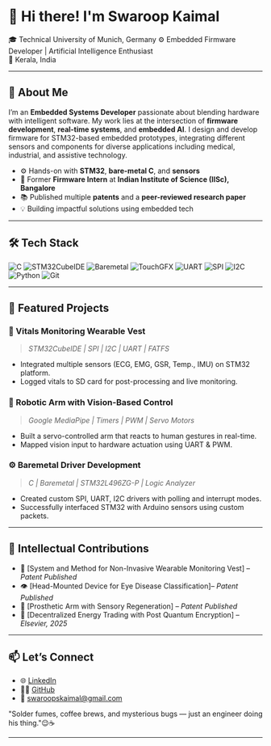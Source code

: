 # 👋 Hi there! I'm Swaroop Kaimal

🎓 Technical University of Munich, Germany
⚙️ Embedded Firmware Developer | Artificial Intelligence Enthusiast  
📍 Kerala, India

---

## 🔧 About Me

I’m an **Embedded Systems Developer** passionate about blending hardware with intelligent software. My work lies at the intersection of **firmware development**, **real-time systems**, and **embedded AI**. I design and develop firmware for STM32-based embedded prototypes, integrating different sensors and components for diverse applications including medical, industrial, and assistive technology.

- ⚙️ Hands-on with **STM32**, **bare-metal C**, and **sensors**
- 🔬 Former **Firmware Intern** at **Indian Institute of Science (IISc), Bangalore**
- 📚 Published multiple **patents** and a **peer-reviewed research paper**
- 💡 Building impactful solutions using embedded tech

---

## 🛠️ Tech Stack

![C](https://img.shields.io/badge/C-00599C?style=flat&logo=c&logoColor=white)
![STM32CubeIDE](https://img.shields.io/badge/STM32CubeIDE-03234B?style=flat&logo=stmicroelectronics&logoColor=white)
![Baremetal](https://img.shields.io/badge/Baremetal-CD5C5C?style=flat&logo=c&logoColor=white)
![TouchGFX](https://img.shields.io/badge/TouchGFX-00599C?style=flat&logoColor=white)
![UART](https://img.shields.io/badge/UART-007ACC?style=flat&logo=serialdotio&logoColor=white)
![SPI](https://img.shields.io/badge/SPI-228B22?style=flat)
![I2C](https://img.shields.io/badge/I2C-FFD700?style=flat&logoColor=black)
![Python](https://img.shields.io/badge/Python-3776AB?style=flat&logo=python&logoColor=white)
![Git](https://img.shields.io/badge/Git-F05032?style=flat&logo=git&logoColor=white)

---

## 🚀 Featured Projects

### 👕 Vitals Monitoring Wearable Vest
> *STM32CubeIDE | SPI | I2C | UART | FATFS*
- Integrated multiple sensors (ECG, EMG, GSR, Temp., IMU) on STM32 platform.
- Logged vitals to SD card for post-processing and live monitoring.

### 🦾 Robotic Arm with Vision-Based Control
> *Google MediaPipe | Timers | PWM | Servo Motors*
- Built a servo-controlled arm that reacts to human gestures in real-time.
- Mapped vision input to hardware actuation using UART & PWM.

### ⚙️ Baremetal Driver Development
> *C | Baremetal | STM32L496ZG-P | Logic Analyzer*
- Created custom SPI, UART, I2C drivers with polling and interrupt modes.
- Successfully interfaced STM32 with Arduino sensors using custom packets.

---

## 📜 Intellectual Contributions

- 🔬 [System and Method for Non-Invasive Wearable Monitoring Vest] – *Patent Published*
- 👁️ [Head-Mounted Device for Eye Disease Classification]– *Patent Published*
- 🦿 [Prosthetic Arm with Sensory Regeneration] – *Patent Published*
- 📖 [Decentralized Energy Trading with Post Quantum Encryption] – *Elsevier, 2025*

---

## 📫 Let’s Connect

- 🌐 [LinkedIn](https://www.linkedin.com/in/swaroopskaimal)
- 🧑‍💻 [GitHub](https://github.com/SwaroopKaimal)
- 📧 swaroopskaimal@gmail.com

"Solder fumes, coffee brews, and mysterious bugs — just an engineer doing his thing."😌☕

---
